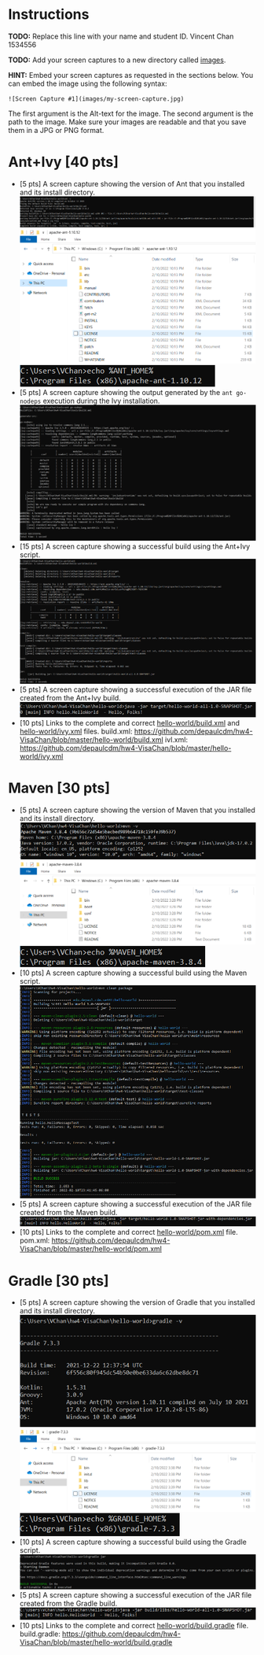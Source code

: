# Instructions
**TODO:** Replace this line with your name and student ID. 
Vincent Chan 1534556

**TODO:** Add your screen captures to a new directory called [images](images).

**HINT:** Embed your screen captures as requested in the sections below. You can embed the image using the following syntax:

```
![Screen Capture #1](images/my-screen-capture.jpg)
```

The first argument is the Alt-text for the image. The second argument is the path to the image. Make sure your images are readable and that you save them in a JPG or PNG format.

# Ant+Ivy [40 pts]
- [5 pts] A screen capture showing the version of Ant that you installed and its install directory.
	  ![Ant Version](images/AntVersion.png)
	  ![Ant Installed Directory](images/AntDirectory.png)
	  ![Ant Home](images/AntHome.png)
- [5 pts] A screen capture showing the output generated by the `ant go-nodeps` execution during the Ivy installation.
	  ![Ant Go-nodeps](images/ivyAfter.png)
- [15 pts] A screen capture showing a successful build using the Ant+Ivy script.
	  ![Ant Build](images/AntBuild.png)
- [5 pts] A screen capture showing a successful execution of the JAR file created from the Ant+Ivy build.
	  ![Ant Execution](images/AntExecution.png)
- [10 pts] Links to the complete and correct [hello-world/build.xml](hello-world/build.xml) and [hello-world/ivy.xml](hello-world/ivy.xml) files.
	  build.xml: https://github.com/depaulcdm/hw4-VisaChan/blob/master/hello-world/build.xml
	  ivl.xml: https://github.com/depaulcdm/hw4-VisaChan/blob/master/hello-world/ivy.xml
	

# Maven [30 pts]
- [5 pts] A screen capture showing the version of Maven that you installed and its install directory.
	  ![Maven Version](images/MvnVersion.png)
	  ![Maven Installed Directory](images/MvnDirectory.png)
	  ![Maven Home](images/MvnHome.png)
- [10 pts] A screen capture showing a successful build using the Maven script.
	  ![Maven Build](images/MvnBuild.png)
- [5 pts] A screen capture showing a successful execution of the JAR file created from the Maven build.
	  ![Maven Execution](images/MvnExecution.png)
- [10 pts] Links to the complete and correct [hello-world/pom.xml](hello-world/pom.xml) file.
	  pom.xml: https://github.com/depaulcdm/hw4-VisaChan/blob/master/hello-world/pom.xml

# Gradle [30 pts]
- [5 pts] A screen capture showing the version of Gradle that you installed and its install directory.
	  ![Gradle Version](images/GradleVersion.png)
	  ![Gradle Installed Directory](images/GradleDirectory.png)
	  ![Gradle Home](images/GradleHome.png)
- [10 pts] A screen capture showing a successful build using the Gradle script.
	  ![Gradle Version](images/GradleBuild.png)
- [5 pts] A screen capture showing a successful execution of the JAR file created from the Gradle build.
	  ![Gradle Execution](images/GradleExecution.png)
- [10 pts] Links to the complete and correct [hello-world/build.gradle](hello-world/build.gradle) file.
	  build.gradle: https://github.com/depaulcdm/hw4-VisaChan/blob/master/hello-world/build.gradle
